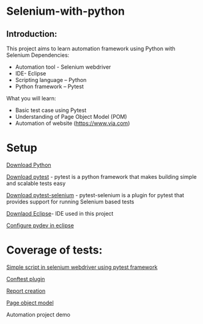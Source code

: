 # Selenium-with-python

## Introduction:

This project aims to learn automation framework using Python with Selenium
Dependencies:
-	Automation tool - Selenium webdriver
-	IDE- Eclipse
-	Scripting language – Python
-	Python framework – Pytest

What you will learn:
- Basic test case using Pytest
- Understanding of Page Object Model (POM)
- Automation of website (https://www.via.com)

# Setup
[Download Python](https://www.python.org/downloads/)

[Download pytest](https://docs.pytest.org/en/latest/getting-started.html) - pytest is a python framework that makes building simple and scalable tests easy

[Download pytest-selenium](https://pypi.org/project/pytest-selenium/) - pytest-selenium is a plugin for pytest that provides support for running Selenium based tests 

[Downlaod Eclipse](https://www.eclipse.org/downloads/)- IDE used in this project

[Configure pydev in eclipse](http;//www.vogella.com)


# Coverage of tests:
[Simple script in selenium webdriver using pytest framework](https://github.com/Timsi02/Selenium-with-python/blob/master/Simple%20pytest%20script/README.md)

[Conftest plugin](https://github.com/Timsi02/Selenium-with-python/blob/master/Simple%20pytest%20script/README.md)

[Report creation](https://github.com/Timsi02/Selenium-with-python/blob/master/Simple%20pytest%20script/README.md)

[Page object model](https://github.com/Timsi02/Selenium-with-python/blob/master/Page%20Object%20Model/README.md)

Automation project demo
